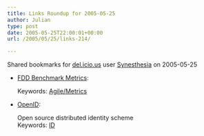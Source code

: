 ```yaml
---
title: Links Roundup for 2005-05-25
author: Julian
type: post
date: 2005-05-25T22:00:01+00:00
url: /2005/05/25/links-214/

---
```

Shared bookmarks for [del.icio.us][1] user  [Synesthesia][2] on 2005-05-25

  * [FDD Benchmark Metrics][3]:
  
       
    Keywords: [Agile/Metrics][4]
  * [OpenID][5]:
  
    Open source distributed identity scheme   
    Keywords: [ID][6]

 [1]: http://del.icio.us/
 [2]: http://del.icio.us/synesthesia
 [3]: http://www.agilemanagement.net/Articles/Weblog/FDDBenchmarkMetrics.html "http://www.agilemanagement.net/Articles/Weblog/FDDBenchmarkMetrics.html"
 [4]: http://del.icio.us/synesthesia/Agile/Metrics
 [5]: http://www.danga.com/openid/ "http://www.danga.com/openid/"
 [6]: http://del.icio.us/synesthesia/ID